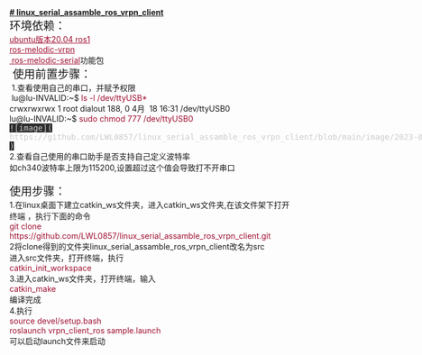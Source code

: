 <div><b><u># linux_serial_assamble_ros_vrpn_client</u></b><br /><span style="font-size: 20px;">环境依赖：</span><br /><span style="color: rgb(158, 15, 48);"><u>ubuntu版本20.04 ros1</u><br /><span style="background-color: rgb(255, 255, 255);"><u>ros-melodic-vrpn</u><br /><u>&nbsp;ros-melodic-serial</u></span></span>功能包<br /><span style="font-size: 20px;">&nbsp;使用前置步骤：</span><br />&nbsp;1.查看使用自己的串口，并赋予权限<br />&nbsp;lu@lu-INVALID:~$<span style="color: rgb(158, 15, 48);"> ls -l /dev/ttyUSB*</span><br />crwxrwxrwx 1 root dialout 188, 0 4月&nbsp; 18 16:31 /dev/ttyUSB0<br />lu@lu-INVALID:~$ <span style="color: rgb(158, 15, 48);">sudo chmod 777 /dev/ttyUSB0</span></div><div><font color="#cccccc" face="Source Code Pro, DejaVu Sans Mono, Ubuntu Mono, Anonymous Pro, Droid Sans Mono, Menlo, Monaco, Consolas, Inconsolata, Courier, monospace, PingFang SC, Microsoft YaHei, sans-serif"><span style="font-variant-ligatures: no-common-ligatures; white-space: pre; background-color: rgb(45, 45, 45);">![image](</span><span style="font-variant-ligatures: no-common-ligatures; white-space: pre;">https://github.com/LWL0857/linux_serial_assamble_ros_vrpn_client/blob/main/image/2023-04-18%2016-35-33%E5%B1%8F%E5%B9%95%E6%88%AA%E5%9B%BE.png</span></font><span style="background-color: rgb(45, 45, 45); font-variant-ligatures: no-common-ligatures; white-space: pre; color: rgb(204, 204, 204); font-family: &quot;Source Code Pro&quot;, &quot;DejaVu Sans Mono&quot;, &quot;Ubuntu Mono&quot;, &quot;Anonymous Pro&quot;, &quot;Droid Sans Mono&quot;, Menlo, Monaco, Consolas, Inconsolata, Courier, monospace, &quot;PingFang SC&quot;, &quot;Microsoft YaHei&quot;, sans-serif;">)</span></div><div>2.查看自己使用的串口助手是否支持自己定义波特率<br />如ch340波特率上限为115200,设置超过这个值会导致打不开串口<br />&nbsp;&nbsp;&nbsp;&nbsp;&nbsp;&nbsp;&nbsp; <br /><span style="font-size: 20px;">使用步骤：</span><br />1.在linux桌面下建立catkin_ws文件夹，进入catkin_ws文件夹,在该文件架下打开终端 ，执行下面的命令<br /><span style="color: rgb(158, 15, 48);">git clone https://github.com/LWL0857/linux_serial_assamble_ros_vrpn_client.git</span><br />2将clone得到的文件夹linux_serial_assamble_ros_vrpn_client改名为src<br />进入src文件夹，打开终端，执行<br /><span style="color: rgb(158, 15, 48);">catkin_init_workspace</span><br />3.进入catkin_ws文件夹，打开终端，输入<br /><span style="color: rgb(158, 15, 48);">catkin_make</span><br />编译完成<br />4.执行<br /><span style="color: rgb(158, 15, 48);">source devel/setup.bash<br />roslaunch vrpn_client_ros sample.launch</span><br />可以启动launch文件来启动<br /><br /></div>
